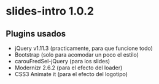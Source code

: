 # slides-intro 1.0.2

## Plugins usados

* jQuery v1.11.3  (practicamente, para que funcione todo)
* Bootstrap (solo para acomodar un poco el estilo)
* carouFredSel-jQuery (para los slides)
* Modernizr 2.6.2 (para el efecto del loader)
* CSS3 Animate it (para el efecto del logotipo)
